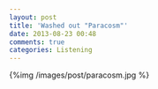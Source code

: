 ```yaml
---
layout: post
title: 'Washed out "Paracosm"'
date: 2013-08-23 00:48
comments: true
categories: Listening
---
```


{%img /images/post/paracosm.jpg %}

